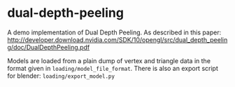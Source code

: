 # dual-depth-peeling
A demo implementation of Dual Depth Peeling. As described in this paper:
http://developer.download.nvidia.com/SDK/10/opengl/src/dual_depth_peeling/doc/DualDepthPeeling.pdf

Models are loaded from a plain dump of vertex and triangle data in the format given in `loading/model_file_format`.
There is also an export script for blender: `loading/export_model.py`
